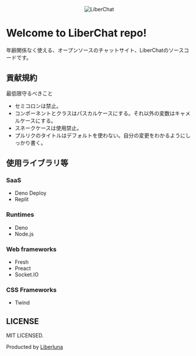 <div align="center">
  <img style="" alt="LiberChat" src="https://github.com/Liberluna/LiberChat/blob/main/assets/concept.svg" />
</div>

# Welcome to LiberChat repo!
年齢関係なく使える、オープンソースのチャットサイト、LiberChatのソースコードです。
## 貢献規約
最低限守るべきこと
- セミコロンは禁止。
- コンポーネントとクラスはパスカルケースにする。それ以外の変数はキャメルケースにする。
- スネークケースは使用禁止。
- プルリクのタイトルはデフォルトを使わない。自分の変更をわかるようにしっかり書く。
## 使用ライブラリ等
### SaaS
- Deno Deploy
- Replit
### Runtimes
- Deno
- Node.js
### Web frameworks
- Fresh
- Preact
- Socket.IO
### CSS Frameworks
- Twind
## LICENSE
MIT LICENSED.

Producted by [Liberluna](https://liberluna.github.io)
